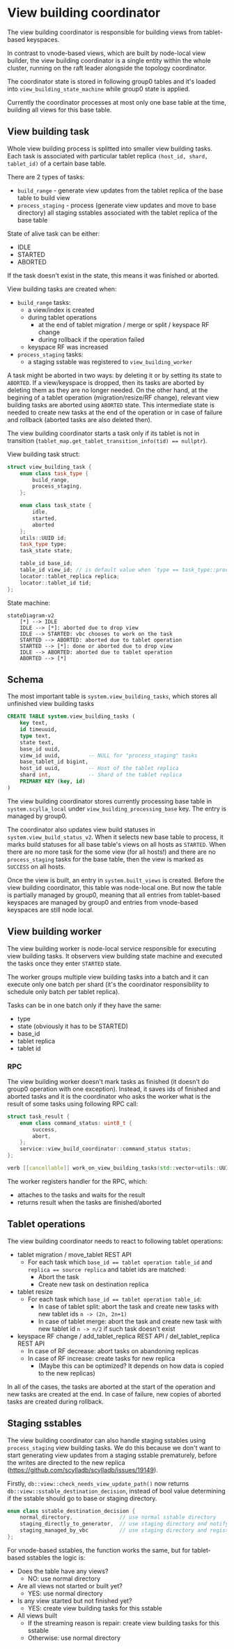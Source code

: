 # View building coordinator

The view building coordinator is responsible for building views from tablet-based keyspaces.

In contrast to vnode-based views, which are built by node-local view builder,
the view building coordinator is a single entity within the whole cluster, 
running on the raft leader alongside the topology coordinator.

The coordinator state is stored in following group0 tables and 
it's loaded into `view_building_state_machine` while group0 state is applied.

Currently the coordinator processes at most only one base table at the time, building all views for this base table.

## View building task

Whole view building process is splitted into smaller view building tasks.
Each task is associated with particular tablet replica `(host_id, shard, tablet_id)` of a certain base table.

There are 2 types of tasks:
- `build_range` - generate view updates from the tablet replica of the base table to build view
- `process_staging` - process (generate view updates and move to base directory) 
                      all staging sstables associated with the tablet replica of the base table

State of alive task can be either:
- IDLE
- STARTED
- ABORTED

If the task doesn't exist in the state, this means it was finished or aborted.

View building tasks are created when:
- `build_range` tasks:
  - a view/index is created
  - during tablet operations
    - at the end of tablet migration / merge or split / keyspace RF change
    - during rollback if the operation failed
  - keyspace RF was increased
- `process_staging` tasks:
  - a staging sstable was registered to `view_building_worker`

A task might be aborted in two ways: by deleting it or by setting its state to `ABORTED`.
If a view/keyspace is dropped, then its tasks are aborted by deleting them as they are no longer needed.
On the other hand, at the begining of a tablet operation (migration/resize/RF change), relevant view building tasks are aborted using `ABORTED` state.
This intermediate state is needed to create new tasks at the end of the operation or in case of failure and rollback (aborted tasks are also deleted then).

The view building coordinator starts a task only if its tablet is not in transition (`tablet_map.get_tablet_transition_info(tid) == nullptr`).

View building task struct:
```c++
struct view_building_task {
    enum class task_type {
        build_range,
        process_staging,
    };

    enum class task_state {
        idle,
        started,
        aborted
    };
    utils::UUID id;
    task_type type;
    task_state state;

    table_id base_id;
    table_id view_id; // is default value when `type == task_type::process_staging`
    locator::tablet_replica replica;
    locator::tablet_id tid;
};
```

State machine:

```mermaid
stateDiagram-v2
    [*] --> IDLE
    IDLE --> [*]: aborted due to drop view
    IDLE --> STARTED: vbc chooses to work on the task
    STARTED --> ABORTED: aborted due to tablet operation
    STARTED --> [*]: done or aborted due to drop view
    IDLE --> ABORTED: aborted due to tablet operation
    ABORTED --> [*]
```

## Schema 

The most important table is `system.view_building_tasks`, which stores all unfinished view building tasks 
```sql
CREATE TABLE system.view_building_tasks (
    key text,
    id timeuuid,
    type text,
    state text,
    base_id uuid,
    view_id uuid,         -- NULL for "process_staging" tasks
    base_tablet_id bigint,
    host_id uuid,         -- Host of the tablet replica
    shard int,            -- Shard of the tablet replica
    PRIMARY KEY (key, id)
)
```

The view building coordinator stores currently processing base table in `system.scylla_local` 
under `view_building_processing_base` key. 
The entry is managed by group0.

The coordinator also updates view build statuses in `system.view_build_status_v2`.
When it selects new base table to process, it marks build statuses for all base table's views on all hosts as `STARTED`.
When there are no more task for the some view (for all hosts!) and there are no `process_staging` tasks for the base table,
then the view is marked as `SUCCESS` on all hosts.

Once the view is built, an entry in `system.built_views` is created. Before the view building coordinator,
this table was node-local one. But now the table is partially managed by group0, 
meaning that all entries from tablet-based keyspaces are managed by group0 and
entries from vnode-based keyspaces are still node local.

## View building worker

The view building worker is node-local service responsible for executing view building tasks.
It observers view building state machine and executed the tasks once they enter `STARTED` state.

The worker groups multiple view building tasks into a batch and it can execute only one batch per shard
(it's the coordinator responsibility to schedule only batch per tablet replica).

Tasks can be in one batch only if they have the same:
- type
- state (obviously it has to be STARTED)
- base_id
- tablet replica
- tablet id

### RPC

The view building worker doesn't mark tasks as finished (it doesn't do group0 operation with one exception).
Instead, it saves ids of finished and aborted tasks and it is the coordinator who asks the worker
what is the result of some tasks using following RPC call:

```c++
struct task_result {
    enum class command_status: uint8_t {
        success,
        abort,
    };
    service::view_build_coordinator::command_status status;
};

verb [[cancellable]] work_on_view_building_tasks(std::vector<utils::UUID> tasks_ids) -> std::vector<service::view_building::view_task_result>
```

The worker registers handler for the RPC, which:
- attaches to the tasks and waits for the result
- returns result when the tasks are finished/aborted

## Tablet operations

The view building coordinator needs to react to following tablet operations:
- tablet migration / move_tablet REST API
  - For each task which `base_id == tablet operation table_id` and `replica == source replica` and tablet ids are matched:
    - Abort the task
    - Create new task on destination replica
- tablet resize
  - For each task which `base_id == tablet operation table_id`:
    - In case of tablet split: abort the task and create new tasks with new tablet ids `n -> (2n, 2n+1)`
    - In case of tablet merge: abort the task and create new task with new tablet id `n -> n/2` if such task doesn't exist
- keyspace RF change / add_tablet_replica REST API / del_tablet_replica REST API
  - In case of RF decrease: abort tasks on abandoning replicas
  - In case of RF increase: create tasks for new replica 
    - (Maybe this can be optimized? It depends on how data is copied to the new replicas)

In all of the cases, the tasks are aborted at the start of the operation
and new tasks are created at the end.
In case of failure, new copies of aborted tasks are created during rollback.

## Staging sstables

The view building coordinator can also handle staging sstables using `process_staging` view building tasks.
We do this because we don't want to start generating view updates from a staging sstable prematurely,
before the writes are directed to the new replica (https://github.com/scylladb/scylladb/issues/19149).

Firstly, `db::view::check_needs_view_update_path()` now returns `db::view::sstable_destination_decision`,
instead of bool value determining if the sstable should go to base or staging directory.

```c++
enum class sstable_destination_decision {
    normal_directory,               // use normal sstable directory
    staging_directly_to_generator,  // use staging directory and notify view building worker
    staging_managed_by_vbc          // use staging directory and register the sstable to view update generator
};
```

For vnode-based sstables, the function works the same, but for tablet-based sstables the logic is:
- Does the table have any views?
  - NO: use normal directory
- Are all views not started or built yet?
  - YES: use normal directory
- Is any view started but not finished yet?
  - YES: create view building tasks for this sstable
- All views built
  - If the streaming reason is repair: create view building tasks for this sstable
  - Otherwise: use normal directory
